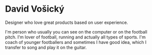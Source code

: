 # David Vošický 

Designer who love great products based on user experience.

I'm person who usually you can see on the computer or on the football pitch. I'm lover of football, running and actually all types of sports. I'm coach of younger footballers and sometimes I have good idea, which I transfer to song and play it on the guitar.
